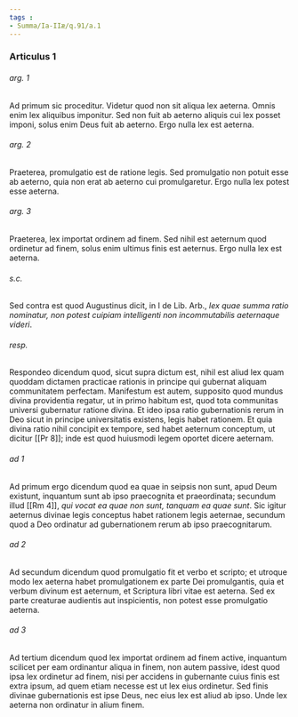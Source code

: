 ```yaml
---
tags : 
- Summa/Ia-IIæ/q.91/a.1
---
```


### Articulus 1

###### arg. 1
Ad primum sic proceditur. Videtur quod non sit aliqua lex aeterna. Omnis enim lex aliquibus imponitur. Sed non fuit ab aeterno aliquis cui lex posset imponi, solus enim Deus fuit ab aeterno. Ergo nulla lex est aeterna.

###### arg. 2
Praeterea, promulgatio est de ratione legis. Sed promulgatio non potuit esse ab aeterno, quia non erat ab aeterno cui promulgaretur. Ergo nulla lex potest esse aeterna.

###### arg. 3
Praeterea, lex importat ordinem ad finem. Sed nihil est aeternum quod ordinetur ad finem, solus enim ultimus finis est aeternus. Ergo nulla lex est aeterna.

###### s.c.
Sed contra est quod Augustinus dicit, in I de Lib. Arb., *lex quae summa ratio nominatur, non potest cuipiam intelligenti non incommutabilis aeternaque videri*.

###### resp.
Respondeo dicendum quod, sicut supra dictum est, nihil est aliud lex quam quoddam dictamen practicae rationis in principe qui gubernat aliquam communitatem perfectam. Manifestum est autem, supposito quod mundus divina providentia regatur, ut in primo habitum est, quod tota communitas universi gubernatur ratione divina. Et ideo ipsa ratio gubernationis rerum in Deo sicut in principe universitatis existens, legis habet rationem. Et quia divina ratio nihil concipit ex tempore, sed habet aeternum conceptum, ut dicitur [[Pr 8]]; inde est quod huiusmodi legem oportet dicere aeternam.

###### ad 1
Ad primum ergo dicendum quod ea quae in seipsis non sunt, apud Deum existunt, inquantum sunt ab ipso praecognita et praeordinata; secundum illud [[Rm 4]], *qui vocat ea quae non sunt, tanquam ea quae sunt*. Sic igitur aeternus divinae legis conceptus habet rationem legis aeternae, secundum quod a Deo ordinatur ad gubernationem rerum ab ipso praecognitarum.

###### ad 2
Ad secundum dicendum quod promulgatio fit et verbo et scripto; et utroque modo lex aeterna habet promulgationem ex parte Dei promulgantis, quia et verbum divinum est aeternum, et Scriptura libri vitae est aeterna. Sed ex parte creaturae audientis aut inspicientis, non potest esse promulgatio aeterna.

###### ad 3
Ad tertium dicendum quod lex importat ordinem ad finem active, inquantum scilicet per eam ordinantur aliqua in finem, non autem passive, idest quod ipsa lex ordinetur ad finem, nisi per accidens in gubernante cuius finis est extra ipsum, ad quem etiam necesse est ut lex eius ordinetur. Sed finis divinae gubernationis est ipse Deus, nec eius lex est aliud ab ipso. Unde lex aeterna non ordinatur in alium finem.

